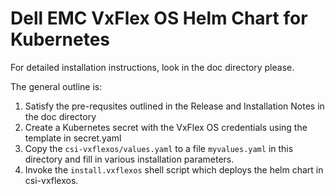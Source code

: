 # Dell EMC VxFlex OS Helm Chart for Kubernetes

For detailed installation instructions, look in the doc directory please.

The general outline is:

1. Satisfy the pre-requsites outlined in the Release and Installation Notes in the doc directory
2. Create a Kubernetes secret with the VxFlex OS credentials using the template in secret.yaml
3. Copy the `csi-vxflexos/values.yaml` to a file  `myvalues.yaml` in this directory and fill in various installation parameters.
4. Invoke the `install.vxflexos` shell script which deploys the helm chart in csi-vxflexos. 

